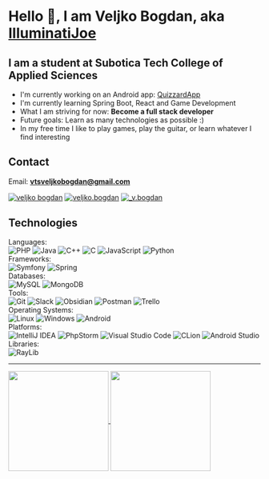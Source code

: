 <h1> Hello 👋, I am Veljko Bogdan, aka <a href="https://github.com/IlluminatiJoe0"> IlluminatiJoe </a> </h1>

<h2> I am a student at Subotica Tech College of Applied Sciences </h2>

<ul>
<li> I'm currently working on an Android app: <a href="https://github.com/VeljkoBogdan/QuizzardApp">QuizzardApp</a> </li>
<li> I'm currently learning Spring Boot, React and Game Development </li>
<li> What I am striving for now: <b> Become a full stack developer </b> </li>
<li> Future goals: Learn as many technologies as possible :) </li>
<li> In my free time I like to play games, play the guitar, or learn whatever I find interesting</li>
</ul>

<h2> Contact </h2>

Email: **vtsveljkobogdan@gmail.com**

<a href="https://linkedin.com/in/veljko-bogdan-2b4938295" target="blank">
<img align="center" src="https://img.shields.io/badge/linkedin-%230077B5.svg?style=for-the-badge&logo=linkedin&logoColor=white" alt="veljko bogdan"/></a>
<a href="https://fb.com/veljko.bogdan" target="blank">
<img align="center" src="https://img.shields.io/badge/Facebook-%231877F2.svg?style=for-the-badge&logo=Facebook&logoColor=white" alt="veljko.bogdan"/></a>
<a href="https://instagram.com/_v.bogdan" target="blank">
<img align="center" src="https://img.shields.io/badge/Instagram-%23E4405F.svg?style=for-the-badge&logo=Instagram&logoColor=white" alt="_v.bogdan"/></a>
<br>

<h2> Technologies </h2>

Languages: <br>
![PHP](https://img.shields.io/badge/php-%23777BB4.svg?style=for-the-badge&logo=php&logoColor=white)
![Java](https://img.shields.io/badge/java-%23ED8B00.svg?style=for-the-badge&logo=openjdk&logoColor=white)
![C++](https://img.shields.io/badge/c++-%2300599C.svg?style=for-the-badge&logo=c%2B%2B&logoColor=white)
![C](https://img.shields.io/badge/c-%2300599C.svg?style=for-the-badge&logo=c&logoColor=white)
![JavaScript](https://img.shields.io/badge/javascript-%23323330.svg?style=for-the-badge&logo=javascript&logoColor=%23F7DF1E)
![Python](https://img.shields.io/badge/python-3670A0?style=for-the-badge&logo=python&logoColor=ffdd54)
<br>
Frameworks: <br>
![Symfony](https://img.shields.io/badge/symfony-%23000000.svg?style=for-the-badge&logo=symfony&logoColor=white)
![Spring](https://img.shields.io/badge/spring-%236DB33F.svg?style=for-the-badge&logo=spring&logoColor=white)
<br>
Databases: <br>
![MySQL](https://img.shields.io/badge/mysql-4479A1.svg?style=for-the-badge&logo=mysql&logoColor=white)
![MongoDB](https://img.shields.io/badge/MongoDB-%234ea94b.svg?style=for-the-badge&logo=mongodb&logoColor=white)
<br>
Tools: <br>
![Git](https://img.shields.io/badge/git-%23F05033.svg?style=for-the-badge&logo=git&logoColor=white)
![Slack](https://img.shields.io/badge/Slack-4A154B?style=for-the-badge&logo=slack&logoColor=white)
![Obsidian](https://img.shields.io/badge/Obsidian-%23483699.svg?style=for-the-badge&logo=obsidian&logoColor=white)
![Postman](https://img.shields.io/badge/Postman-FF6C37?style=for-the-badge&logo=postman&logoColor=white)
![Trello](https://img.shields.io/badge/Trello-%23026AA7.svg?style=for-the-badge&logo=Trello&logoColor=white)
<br>
Operating Systems: <br>
![Linux](https://img.shields.io/badge/Linux-FCC624?style=for-the-badge&logo=linux&logoColor=black)
![Windows](https://img.shields.io/badge/Windows-0078D6?style=for-the-badge&logo=windows&logoColor=white)
![Android](https://img.shields.io/badge/Android-3DDC84?style=for-the-badge&logo=android&logoColor=white)
<br>
Platforms: <br>
![IntelliJ IDEA](https://img.shields.io/badge/IntelliJIDEA-000000.svg?style=for-the-badge&logo=intellij-idea&logoColor=white)
![PhpStorm](https://img.shields.io/badge/phpstorm-143?style=for-the-badge&logo=phpstorm&logoColor=black&color=black&labelColor=darkorchid)
![Visual Studio Code](https://img.shields.io/badge/Visual%20Studio%20Code-0078d7.svg?style=for-the-badge&logo=visual-studio-code&logoColor=white)
![CLion](https://img.shields.io/badge/CLion-black?style=for-the-badge&logo=clion&logoColor=white)
![Android Studio](https://img.shields.io/badge/android%20studio-346ac1?style=for-the-badge&logo=android%20studio&logoColor=white)
<br>
Libraries: <br>
![RayLib](https://img.shields.io/badge/RAYLIB-FFFFFF?style=for-the-badge&logo=raylib&logoColor=black)

<hr>
<a href="https://github.com/anuraghazra/github-readme-stats">
  <img height=200 align="center" src="https://github-readme-stats.vercel.app/api?username=veljkobogdan" />
</a>
<a href="https://github.com/anuraghazra/convoychat">
  <img height=200 align="center" src="https://github-readme-stats.vercel.app/api/top-langs?username=veljkobogdan&layout=compact&langs_count=8&card_width=320" />
</a>